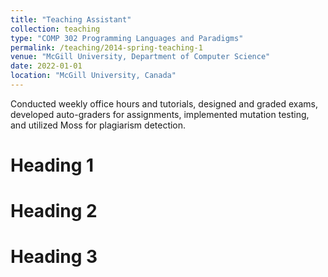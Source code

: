 ```yaml
---
title: "Teaching Assistant"
collection: teaching
type: "COMP 302 Programming Languages and Paradigms"
permalink: /teaching/2014-spring-teaching-1
venue: "McGill University, Department of Computer Science"
date: 2022-01-01
location: "McGill University, Canada"
---
```


Conducted weekly office hours and tutorials, designed and graded exams, developed auto-graders for assignments, implemented mutation testing, and utilized Moss for plagiarism detection.

Heading 1
======

Heading 2
======

Heading 3
======
